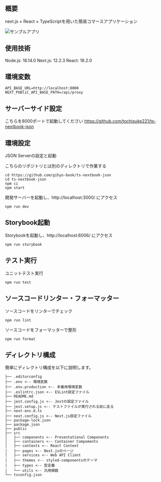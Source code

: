 ## 概要
next.js × React × TypeScriptを用いた簡易コマースアプリケーション


![サンプルアプリ](https://user-images.githubusercontent.com/2387508/178550902-a7c1e47b-a322-413c-b9ad-2ffff79e041d.png)

## 使用技術
Node.js: 16.14.0
Next.js: 12.2.3
React: 18.2.0

## 環境変数
```
API_BASE_URL=http://localhost:8000
NEXT_PUBliC_API_BASE_PATH=/api/proxy
```

## サーバーサイド設定
こちらを8000ポートで起動してください
https://github.com/tochisuke221/ts-nextbook-json

## 環境設定

JSON Serverの設定と起動


こちらのリポジトリとは別のディレクトリで作業する

```
cd https://github.com/gihyo-book/ts-nextbook-json
cd ts-nextbook-json
npm ci
npm start
```

開発サーバーを起動し、http://localhost:3000/ にアクセス

```
npm run dev
```

## Storybook起動

Storybookを起動し、http://localhost:6006/ にアクセス

```
npm run storybook
```

## テスト実行

ユニットテスト実行

```
npm run test
```

## ソースコードリンター・フォーマッター

ソースコードをリンターでチェック

```
npm run lint
```

ソースコードをフォーマッターで整形

```
npm run format
```

## ディレクトリ構成

簡単にディレクトリ構成を以下に説明します。

```
├── .editorconfig
├── .env <-- 環境変数
├── .env.production <-- 本番用環境変数
├── .eslintrc.json <-- ESLint設定ファイル
├── README.md
├── jest.config.js <-- Jestの設定ファイル
├── jest.setup.js <-- テストファイルが実行される前に走る
├── next-env.d.ts
├── next.config.js <-- Next.js設定ファイル
├── package-lock.json
├── package.json
├── public
├── src
│   ├── components <-- Presentational Components
│   ├── containers <-- Container Compoments
│   ├── contexts <-- React Context
│   ├── pages <-- Next.jsのページ
│   ├── services <-- Web API Client
│   ├── themes <-- styled-componentsのテーマ
│   ├── types <-- 型定義
│   └── utils <-- 汎用関数
└── tsconfig.json
```
